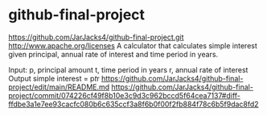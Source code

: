 # github-final-project
https://github.com/JarJacks4/github-final-project.git
http://www.apache.org/licenses
A calculator that calculates simple interest given principal, annual rate of interest and time period in years.

Input:
   p, principal amount
   t, time period in years
   r, annual rate of interest
Output
   simple interest = p*t*r
 https://github.com/JarJacks4/github-final-project/edit/main/README.md
 https://github.com/JarJacks4/github-final-project/commit/074226cf49f8b10e3c9d3c962bccd5f64cea7137#diff-ffdbe3a1e7ee93cacfc080b6c635ccf3a8f6b0f00f2fb884f78c6b5f9dac8fd2

